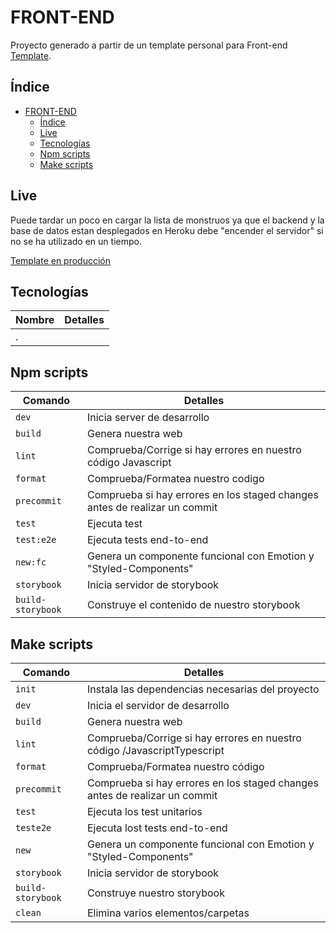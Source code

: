 # FRONT-END

Proyecto generado a partir de un template personal para Front-end [Template](https://github.com/Ddiaalv/next-ts-template).

## Índice

- [FRONT-END](#front-end)
  - [Índice](#índice)
  - [Live](#live)
  - [Tecnologías](#tecnologías)
  - [Npm scripts](#npm-scripts)
  - [Make scripts](#make-scripts)

## Live

Puede tardar un poco en cargar la lista de monstruos ya que el backend y la base de datos estan desplegados en Heroku debe "encender el servidor" si no se ha utilizado en un tiempo.

[Template en producción](https://fe-ndc.vercel.app/monsters)

## Tecnologías

| Nombre | Detalles |
| ------ | -------- |
| .      |

## Npm scripts

| Comando           | Detalles                                                                   |
| ----------------- | -------------------------------------------------------------------------- |
| `dev`             | Inicia server de desarrollo                                                |
| `build`           | Genera nuestra web                                                         |
| `lint`            | Comprueba/Corrige si hay errores en nuestro código Javascript              |
| `format`          | Comprueba/Formatea nuestro codigo                                          |
| `precommit`       | Comprueba si hay errores en los staged changes antes de realizar un commit |
| `test`            | Ejecuta test                                                               |
| `test:e2e`        | Ejecuta tests end-to-end                                                   |
| `new:fc`          | Genera un componente funcional con Emotion y "Styled-Components"           |
| `storybook`       | Inicia servidor de storybook                                               |
| `build-storybook` | Construye el contenido de nuestro storybook                                |

## Make scripts

| Comando           | Detalles                                                                   |
| ----------------- | -------------------------------------------------------------------------- |
| `init`            | Instala las dependencias necesarias del proyecto                           |
| `dev`             | Inicia el servidor de desarrollo                                           |
| `build`           | Genera nuestra web                                                         |
| `lint`            | Comprueba/Corrige si hay errores en nuestro código /JavascriptTypescript   |
| `format`          | Comprueba/Formatea nuestro código                                          |
| `precommit`       | Comprueba si hay errores en los staged changes antes de realizar un commit |
| `test`            | Ejecuta los test unitarios                                                 |
| `teste2e`         | Ejecuta lost tests end-to-end                                              |
| `new`             | Genera un componente funcional con Emotion y "Styled-Components"           |
| `storybook`       | Inicia servidor de storybook                                               |
| `build-storybook` | Construye nuestro storybook                                                |
| `clean`           | Elimina varios elementos/carpetas                                          |
